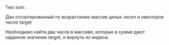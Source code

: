 Two sum:

Дан отсортированный по возрастанию массив целых чисел и некоторое число target

Необходимо найти два числа в массиве, которые в сумме дают заданное значение target, и вернуть их индесы.

